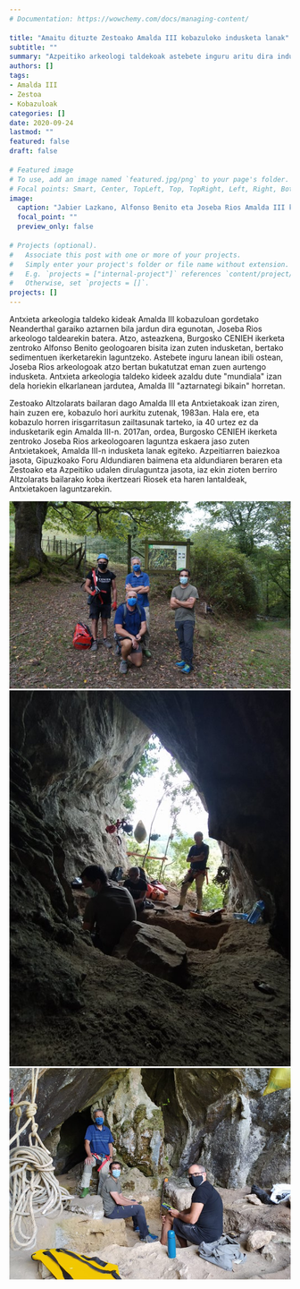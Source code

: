 ```yaml
---
# Documentation: https://wowchemy.com/docs/managing-content/

title: "Amaitu dituzte Zestoako Amalda III kobazuloko indusketa lanak"
subtitle: ""
summary: "Azpeitiko arkeologi taldekoak astebete inguru aritu dira indusketa lanetan Zestoako Amalda III kobazuloan. Burgosko CENIEH ikerketa zentroko Joseba Rios arkeologoak bukatutzat eman du aurtengo behaketa."
authors: []
tags: 
- Amalda III
- Zestoa
- Kobazuloak
categories: []
date: 2020-09-24
lastmod: ""
featured: false
draft: false

# Featured image
# To use, add an image named `featured.jpg/png` to your page's folder.
# Focal points: Smart, Center, TopLeft, Top, TopRight, Left, Right, BottomLeft, Bottom, BottomRight.
image:
  caption: "Jabier Lazkano, Alfonso Benito eta Joseba Rios Amalda III koban"
  focal_point: ""
  preview_only: false

# Projects (optional).
#   Associate this post with one or more of your projects.
#   Simply enter your project's folder or file name without extension.
#   E.g. `projects = ["internal-project"]` references `content/project/deep-learning/index.md`.
#   Otherwise, set `projects = []`.
projects: []
---
```


Antxieta arkeologia taldeko kideak Amalda III kobazuloan gordetako Neanderthal garaiko aztarnen bila jardun dira egunotan, Joseba Rios arkeologo taldearekin batera. Atzo, asteazkena, Burgosko CENIEH ikerketa zentroko Alfonso Benito geologoaren bisita izan zuten indusketan, bertako sedimentuen ikerketarekin laguntzeko. Astebete inguru lanean ibili ostean, Joseba Rios arkeologoak atzo bertan bukatutzat eman zuen aurtengo indusketa. Antxieta arkeologia taldeko kideek azaldu dute "mundiala" izan dela horiekin elkarlanean jardutea, Amalda III "aztarnategi bikain" horretan.

Zestoako Altzolarats bailaran dago Amalda III eta Antxietakoak izan ziren, hain zuzen ere, kobazulo hori aurkitu zutenak, 1983an. Hala ere, eta kobazulo horren irisgarritasun zailtasunak tarteko, ia 40 urtez ez da indusketarik egin Amalda III-n. 2017an, ordea, Burgosko CENIEH ikerketa zentroko Joseba Rios arkeologoaren laguntza eskaera jaso zuten Antxietakoek, Amalda III-n indusketa lanak egiteko. Azpeitiarren baiezkoa jasota, Gipuzkoako Foru Aldundiaren baimena eta aldundiaren beraren eta Zestoako eta Azpeitiko udalen dirulaguntza jasota, iaz ekin zioten berriro Altzolarats bailarako koba ikertzeari Riosek eta haren lantaldeak, Antxietakoen laguntzarekin.

![Amalda III](media/1.jpg)
![Amalda III](media/2.jpg)
![Amalda III](media/3.jpg)
